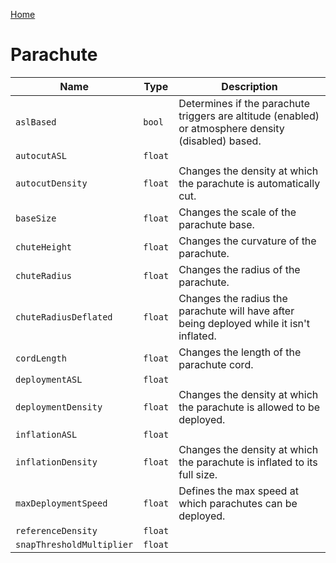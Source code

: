 [Home](https://wnp78.github.io/JunoXml/)

# Parachute


|Name|Type|Description|
|--|--|--|
|`aslBased`|`bool`|Determines if the parachute triggers are altitude (enabled) or atmosphere density (disabled) based.|
|`autocutASL`|`float`||
|`autocutDensity`|`float`|Changes the density at which the parachute is automatically cut.|
|`baseSize`|`float`|Changes the scale of the parachute base.|
|`chuteHeight`|`float`|Changes the curvature of the parachute.|
|`chuteRadius`|`float`|Changes the radius of the parachute.|
|`chuteRadiusDeflated`|`float`|Changes the radius the parachute will have after being deployed while it isn't inflated.|
|`cordLength`|`float`|Changes the length of the parachute cord.|
|`deploymentASL`|`float`||
|`deploymentDensity`|`float`|Changes the density at which the parachute is allowed to be deployed.|
|`inflationASL`|`float`||
|`inflationDensity`|`float`|Changes the density at which the parachute is inflated to its full size.|
|`maxDeploymentSpeed`|`float`|Defines the max speed at which parachutes can be deployed.|
|`referenceDensity`|`float`||
|`snapThresholdMultiplier`|`float`||



